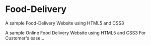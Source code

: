 # Food-Delivery

A sample Food-Delivery Website using HTML5 and CSS3

A sample Online Food Delivery Website using HTML5 and CSS3 For Customer's ease...
